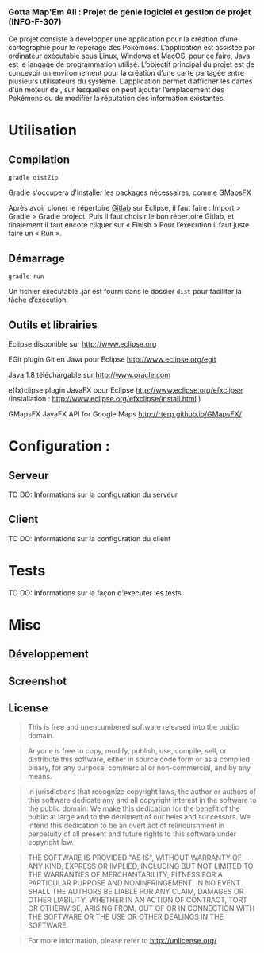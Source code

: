 ### Gotta Map'Em All : Projet de génie logiciel et gestion de projet (INFO-F-307)

Ce projet consiste à développer une application pour la création d’une cartographie pour le repérage des Pokémons. L’application est assistée par ordinateur exécutable sous Linux, Windows et MacOS, pour ce faire, Java est le langage de programmation utilisé. L’objectif principal du projet est de concevoir un environnement pour la création d’une carte partagée entre plusieurs utilisateurs du système. L’application permet d’afficher les cartes d'un moteur de , sur lesquelles on peut ajouter l’emplacement des Pokémons ou de modifier la réputation des information existantes.


# Utilisation

## Compilation

`gradle distZip`

Gradle s'occupera d'installer les packages nécessaires, comme GMapsFX

Après avoir cloner le répertoire [Gitlab](https://gitlab.com/INFO307-1617/Groupe07) sur Eclipse, il faut faire : Import > Gradle > Gradle project. Puis il faut choisir le bon répertoire Gitlab, et finalement il faut encore cliquer sur « Finish » Pour l’execution il faut juste faire un « Run ».


## Démarrage

`gradle run`

Un fichier exécutable .jar est fourni dans le dossier `dist` pour faciliter la tâche d’exécution.

## Outils et librairies

Eclipse disponible sur http://www.eclipse.org

EGit plugin Git en Java pour Eclipse http://www.eclipse.org/egit

Java 1.8 téléchargable sur http://www.oracle.com

e(fx)clipse plugin JavaFX pour Eclipse http://www.eclipse.org/efxclipse (Installation : http://www.eclipse.org/efxclipse/install.html )

GMapsFX JavaFX API for Google Maps http://rterp.github.io/GMapsFX/


# Configuration :

## Serveur

TO DO: Informations sur la configuration du serveur

## Client

TO DO: Informations sur la configuration du client

# Tests

TO DO: Informations sur la façon d'executer les tests

# Misc

## Développement

## Screenshot

## License

> This is free and unencumbered software released into the public domain.

> Anyone is free to copy, modify, publish, use, compile, sell, or distribute this software, either in source code form or as a compiled binary, for any purpose, commercial or non-commercial, and by any means.

> In jurisdictions that recognize copyright laws, the author or authors of this software dedicate any and all copyright interest in the software to the public domain. We make this dedication for the benefit of the public at large and to the detriment of our heirs and successors. We intend this dedication to be an overt act of relinquishment in perpetuity of all present and future rights to this software under copyright law.

> THE SOFTWARE IS PROVIDED "AS IS", WITHOUT WARRANTY OF ANY KIND, EXPRESS OR IMPLIED, INCLUDING BUT NOT LIMITED TO THE WARRANTIES OF MERCHANTABILITY, FITNESS FOR A PARTICULAR PURPOSE AND NONINFRINGEMENT.  IN NO EVENT SHALL THE AUTHORS BE LIABLE FOR ANY CLAIM, DAMAGES OR OTHER LIABILITY, WHETHER IN AN ACTION OF CONTRACT, TORT OR OTHERWISE, ARISING FROM, OUT OF OR IN CONNECTION WITH THE SOFTWARE OR THE USE OR OTHER DEALINGS IN THE SOFTWARE.

> For more information, please refer to <http://unlicense.org/>
